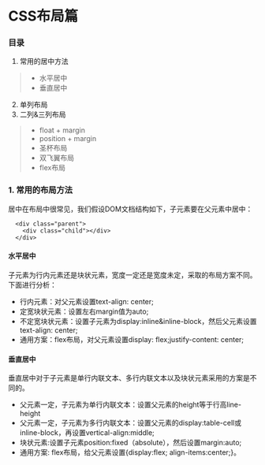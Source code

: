 # CSS布局篇
### 目录
1. 常用的居中方法
  >- 水平居中
  >- 垂直居中
2. 单列布局
3. 二列&三列布局
  >- float + margin
  >- position + margin
  >- 圣杯布局
  >- 双飞翼布局
  >- flex布局
### 1. 常用的布局方法
居中在布局中很常见，我们假设DOM文档结构如下，子元素要在父元素中居中：
```
  <div class="parent">
    <div class="child"></div>
  </div>
```
#### 水平居中
子元素为行内元素还是块状元素，宽度一定还是宽度未定，采取的布局方案不同。下面进行分析：

- 行内元素：对父元素设置text-align: center;
- 定宽块状元素：设置左右margin值为auto;
- 不定宽块状元素：设置子元素为display:inline&inline-block，然后父元素设置text-align: center;
- 通用方案：flex布局，对父元素设置display: flex;justify-content: center;

#### 垂直居中
垂直居中对于子元素是单行内联文本、多行内联文本以及块状元素采用的方案是不同的。

- 父元素一定，子元素为单行内联文本：设置父元素的height等于行高line-height
- 父元素一定，子元素为多行内联文本：设置父元素的display:table-cell或inline-block，再设置vertical-align:middle;
- 块状元素:设置子元素position:fixed（absolute），然后设置margin:auto;
- 通用方案: flex布局，给父元素设置{display:flex; align-items:center;}。
